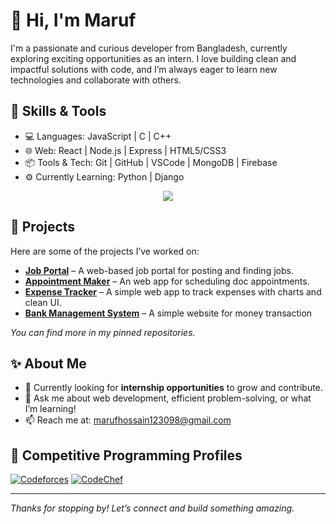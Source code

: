 # 👋 Hi, I'm Maruf

I'm a passionate and curious developer from Bangladesh, currently exploring exciting opportunities as an intern. I love building clean and impactful solutions with code, and I’m always eager to learn new technologies and collaborate with others.

## 🚀 Skills & Tools

- 💻 Languages: JavaScript | C | C++
- 🌐 Web: React | Node.js | Express | HTML5/CSS3
- 📦 Tools & Tech: Git | GitHub | VSCode | MongoDB | Firebase
- ⚙️ Currently Learning: Python | Django

<p align="center">
  <a href="https://skillicons.dev">
    <img src="https://skillicons.dev/icons?i=cpp,js,django,react,nodejs,express,html,tailwindcss,git,github,vscode,mongodb,postgresql,firebase,postman" />
  </a>
</p>


## 📌 Projects

Here are some of the projects I’ve worked on:

- **[Job Portal](https://github.com/Maruf-ult/Job_portal)** – A web-based job portal for posting and finding jobs.
- **[Appointment Maker](https://github.com/Maruf-ult/Appointment_Maker)** – An web app for scheduling doc appointments.
- **[Expense Tracker](https://github.com/Maruf-ult/Expense_Tracker)** – A simple web app to track expenses with charts and clean UI.
- **[Bank Management System](https://github.com/Maruf-ult/Bank_management)** – A simple website for money transaction

_You can find more in my pinned repositories._

## ✨ About Me

- 🔭 Currently looking for **internship opportunities** to grow and contribute.
- 💬 Ask me about web development, efficient problem-solving, or what I’m learning!
- 📫 Reach me at: marufhossain123098@gmail.com


## 🧠 Competitive Programming Profiles

 [![Codeforces](https://cp-logo.vercel.app/codeforces/zx_zxuan)](https://codeforces.com/profile/zx_zxuan)
 [![CodeChef](https://cp-logo.vercel.app/codechef/def4ult)](https://www.codechef.com/users/def4ult)



---

_Thanks for stopping by! Let’s connect and build something amazing._
